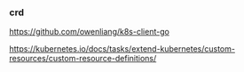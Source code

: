 ### crd

https://github.com/owenliang/k8s-client-go  

https://kubernetes.io/docs/tasks/extend-kubernetes/custom-resources/custom-resource-definitions/